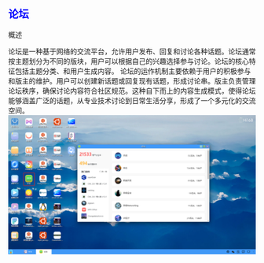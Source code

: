 ## <font color='blue'>论坛</font>

概述

论坛是一种基于网络的交流平台，允许用户发布、回复和讨论各种话题。论坛通常按主题划分为不同的版块，用户可以根据自己的兴趣选择参与讨论。论坛的核心特征包括主题分类、和用户生成内容。
论坛的运作机制主要依赖于用户的积极参与和版主的维护。用户可以创建新话题或回复现有话题，形成讨论串。版主负责管理论坛秩序，确保讨论内容符合社区规范。这种自下而上的内容生成模式，使得论坛能够涵盖广泛的话题，从专业技术讨论到日常生活分享，形成了一个多元化的交流空间。
![img.png](./help_picture/13_forum.png)